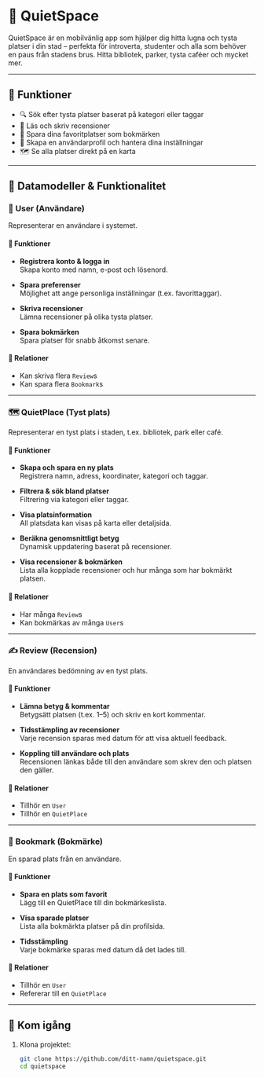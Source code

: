 # 📱 QuietSpace

QuietSpace är en mobilvänlig app som hjälper dig hitta lugna och tysta platser i din stad – perfekta för introverta, studenter och alla som behöver en paus från stadens brus. Hitta bibliotek, parker, tysta caféer och mycket mer.

---

## 🌟 Funktioner

- 🔍 Sök efter tysta platser baserat på kategori eller taggar
- 📝 Läs och skriv recensioner
- 📌 Spara dina favoritplatser som bokmärken
- 👤 Skapa en användarprofil och hantera dina inställningar
- 🗺️ Se alla platser direkt på en karta

---

## 🧱 Datamodeller & Funktionalitet

### 👤 User (Användare)

Representerar en användare i systemet.

#### 🔧 Funktioner

- **Registrera konto & logga in**  
  Skapa konto med namn, e-post och lösenord.

- **Spara preferenser**  
  Möjlighet att ange personliga inställningar (t.ex. favorittaggar).

- **Skriva recensioner**  
  Lämna recensioner på olika tysta platser.

- **Spara bokmärken**  
  Spara platser för snabb åtkomst senare.

#### 🔗 Relationer

- Kan skriva flera `Review`s  
- Kan spara flera `Bookmark`s

---

### 🗺️ QuietPlace (Tyst plats)

Representerar en tyst plats i staden, t.ex. bibliotek, park eller café.

#### 🔧 Funktioner

- **Skapa och spara en ny plats**  
  Registrera namn, adress, koordinater, kategori och taggar.

- **Filtrera & sök bland platser**  
  Filtrering via kategori eller taggar.

- **Visa platsinformation**  
  All platsdata kan visas på karta eller detaljsida.

- **Beräkna genomsnittligt betyg**  
  Dynamisk uppdatering baserat på recensioner.

- **Visa recensioner & bokmärken**  
  Lista alla kopplade recensioner och hur många som har bokmärkt platsen.

#### 🔗 Relationer

- Har många `Review`s  
- Kan bokmärkas av många `User`s

---

### ✍️ Review (Recension)

En användares bedömning av en tyst plats.

#### 🔧 Funktioner

- **Lämna betyg & kommentar**  
  Betygsätt platsen (t.ex. 1–5) och skriv en kort kommentar.

- **Tidsstämpling av recensioner**  
  Varje recension sparas med datum för att visa aktuell feedback.

- **Koppling till användare och plats**  
  Recensionen länkas både till den användare som skrev den och platsen den gäller.

#### 🔗 Relationer

- Tillhör en `User`  
- Tillhör en `QuietPlace`

---

### 🔖 Bookmark (Bokmärke)

En sparad plats från en användare.

#### 🔧 Funktioner

- **Spara en plats som favorit**  
  Lägg till en QuietPlace till din bokmärkeslista.

- **Visa sparade platser**  
  Lista alla bokmärkta platser på din profilsida.

- **Tidsstämpling**  
  Varje bokmärke sparas med datum då det lades till.

#### 🔗 Relationer

- Tillhör en `User`  
- Refererar till en `QuietPlace`

---

## 🚀 Kom igång

1. Klona projektet:
   ```bash
   git clone https://github.com/ditt-namn/quietspace.git
   cd quietspace
